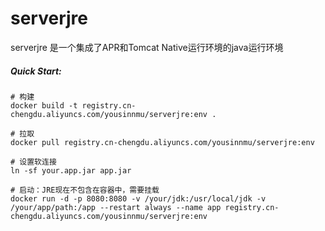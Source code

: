 # serverjre
serverjre 是一个集成了APR和Tomcat Native运行环境的java运行环境

##### Quick Start:
```shell script
# 构建
docker build -t registry.cn-chengdu.aliyuncs.com/yousinnmu/serverjre:env .

# 拉取
docker pull registry.cn-chengdu.aliyuncs.com/yousinnmu/serverjre:env

# 设置软连接
ln -sf your.app.jar app.jar

# 启动：JRE现在不包含在容器中，需要挂载
docker run -d -p 8080:8080 -v /your/jdk:/usr/local/jdk -v /your/app/path:/app --restart always --name app registry.cn-chengdu.aliyuncs.com/yousinnmu/serverjre:env
```
